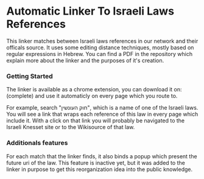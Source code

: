 # Automatic Linker To Israeli Laws References

This linker matches between Israeli laws references in our network and their officals source.
It uses some editing distance techniques, mostly based on regular expressions in Hebrew.
You can find a PDF in the repository which explain more about the linker and the purposes of it's creation.

### Getting Started

The linker is available as a chrome extension, you can download it on:(complete)   and use it automaticly on every page which you route to.

For example, search "חוק העונשין", which is a name of one of the Israeli laws.
You will see a link that wraps each reference of this law in every page which include it. With a click on that link you will probably be navigated to the Israeli Knesset site
or to the Wikisource of that law.

### Additionals features

For each match that the linker finds, it also binds a popup which present the future uri of the law. This feature is inactive yet, but it was added to the linker in purpose to get this reorganization idea into the public knowledge.
